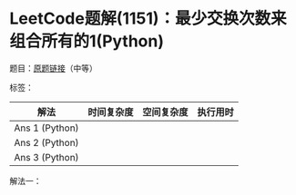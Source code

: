 # LeetCode题解(1151)：最少交换次数来组合所有的1(Python)

题目：[原题链接](https://leetcode-cn.com/problems/minimum-swaps-to-group-all-1s-together/)（中等）

标签：

| 解法           | 时间复杂度 | 空间复杂度 | 执行用时 |
| -------------- | ---------- | ---------- | -------- |
| Ans 1 (Python) |            |            |          |
| Ans 2 (Python) |            |            |          |
| Ans 3 (Python) |            |            |          |

解法一：

